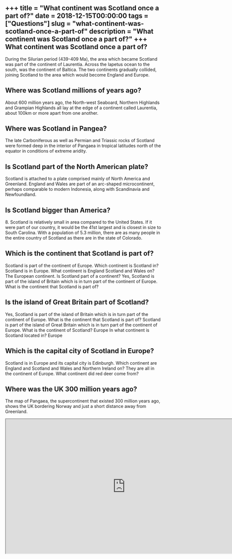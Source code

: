 +++
title = "What continent was Scotland once a part of?"
date = 2018-12-15T00:00:00
tags = ["Questions"]
slug = "what-continent-was-scotland-once-a-part-of"
description = "What continent was Scotland once a part of?"
+++
What continent was Scotland once a part of?
-------------------------------------------

During the Silurian period (439-409 Ma), the area which became Scotland was part of the continent of Laurentia. Across the Iapetus ocean to the south, was the continent of Baltica. The two continents gradually collided, joining Scotland to the area which would become England and Europe.

Where was Scotland millions of years ago?
-----------------------------------------

About 600 million years ago, the North-west Seaboard, Northern Highlands and Grampian Highlands all lay at the edge of a continent called Laurentia, about 100km or more apart from one another.

Where was Scotland in Pangea?
-----------------------------

The late Carboniferous as well as Permian and Triassic rocks of Scotland were formed deep in the interior of Pangaea in tropical latitudes north of the equator in conditions of extreme aridity.

Is Scotland part of the North American plate?
---------------------------------------------

Scotland is attached to a plate comprised mainly of North America and Greenland. England and Wales are part of an arc-shaped microcontinent, perhaps comparable to modern Indonesia, along with Scandinavia and Newfoundland.

Is Scotland bigger than America?
--------------------------------

8\. Scotland is relatively small in area compared to the United States. If it were part of our country, it would be the 41st largest and is closest in size to South Carolina. With a population of 5.3 million, there are as many people in the entire country of Scotland as there are in the state of Colorado.

Which is the continent that Scotland is part of?
------------------------------------------------

Scotland is part of the continent of Europe. Which continent is Scotland in? Scotland is in Europe. What continent is England Scotland and Wales on? The European continent. Is Scotland part of a continent? Yes, Scotland is part of the island of Britain which is in turn part of the continent of Europe. What is the continent that Scotland is part of?

Is the island of Great Britain part of Scotland?
------------------------------------------------

Yes, Scotland is part of the island of Britain which is in turn part of the continent of Europe. What is the continent that Scotland is part of? Scotland is part of the island of Great Britain which is in turn part of the continent of Europe. What is the continent of Scotland? Europe In what continent is Scotland located in? Europe

Which is the capital city of Scotland in Europe?
------------------------------------------------

Scotland is in Europe and its capital city is Edinburgh. Which continent are England and Scotland and Wales and Northern Ireland on? They are all in the continent of Europe. What continent did red deer come from?

Where was the UK 300 million years ago?
---------------------------------------

The map of Pangaea, the supercontinent that existed 300 million years ago, shows the UK bordering Norway and just a short distance away from Greenland.

<iframe allow="accelerometer; autoplay; clipboard-write; encrypted-media; gyroscope; picture-in-picture" allowfullscreen="" class="__youtube_prefs__  epyt-is-override  no-lazyload" data-no-lazy="1" data-origheight="433" data-origwidth="770" data-skipgform_ajax_framebjll="" height="433" id="_ytid_90981" loading="lazy" src="https://www.youtube.com/embed/NivpzkOTUbM?enablejsapi=1&autoplay=0&cc_load_policy=0&cc_lang_pref=&iv_load_policy=1&loop=0&modestbranding=0&rel=1&fs=1&playsinline=0&autohide=2&theme=dark&color=red&controls=1&" title="YouTube player" width="770"></iframe>